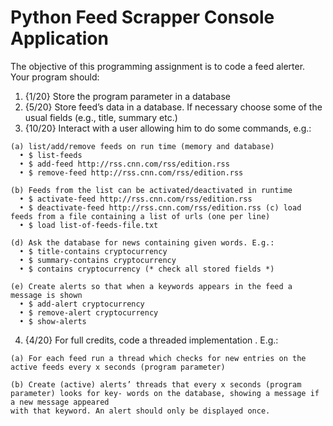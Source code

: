 # Python Feed Scrapper Console Application

The objective of this programming assignment is to code a feed alerter. Your program should:
  1. {1/20} Store the program parameter in a database
  2. {5/20} Store feed’s data in a database. If necessary choose some of the usual fields (e.g., title, summary etc.)
  3. {10/20} Interact with a user allowing him to do some commands, e.g.: 
  
    (a) list/add/remove feeds on run time (memory and database)
      • $ list-feeds
      • $ add-feed http://rss.cnn.com/rss/edition.rss
      • $ remove-feed http://rss.cnn.com/rss/edition.rss
  
    (b) Feeds from the list can be activated/deactivated in runtime
      • $ activate-feed http://rss.cnn.com/rss/edition.rss
      • $ deactivate-feed http://rss.cnn.com/rss/edition.rss (c) load feeds from a file containing a list of urls (one per line)
      • $ load list-of-feeds-file.txt
    
    (d) Ask the database for news containing given words. E.g.:
      • $ title-contains cryptocurrency
      • $ summary-contains cryptocurrency
      • $ contains cryptocurrency (* check all stored fields *)
    
    (e) Create alerts so that when a keywords appears in the feed a message is shown
      • $ add-alert cryptocurrency
      • $ remove-alert cryptocurrency
      • $ show-alerts
      
   4. {4/20} For full credits, code a threaded implementation . E.g.:

    (a) For each feed run a thread which checks for new entries on the active feeds every x seconds (program parameter)
    
    (b) Create (active) alerts’ threads that every x seconds (program parameter) looks for key- words on the database, showing a message if a new message appeared
    with that keyword. An alert should only be displayed once.
